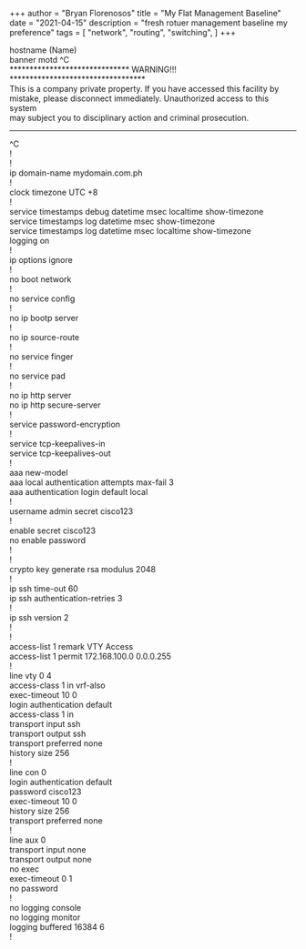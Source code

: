 +++
author = "Bryan Florenosos"
title = "My Flat Management Baseline"
date = "2021-04-15"
description = "fresh rotuer management baseline my preference"
tags = [
    "network",
    "routing",
    "switching",
]
+++

hostname (Name)  
banner motd ^C  
****************************** WARNING!!! **********************************  
 This is a company private property. If you have accessed this facility by     
 mistake, please disconnect immediately. Unauthorized access to this system  
 may subject you to disciplinary action and criminal prosecution.  
*****************************************************************************   
^C  
!  
!  
ip domain-name mydomain.com.ph  
!  
clock timezone UTC +8  
!  
service timestamps debug datetime msec localtime show-timezone  
service timestamps log datetime msec show-timezone  
service timestamps log datetime msec localtime show-timezone  
logging on  
!  
ip options ignore  
!  
no boot network  
!  
no service config  
!  
no ip bootp server  
!  
no ip source-route  
!  
no service finger  
!  
no service pad  
!  
no ip http server   
no ip http secure-server  
!  
service password-encryption  
!  
service tcp-keepalives-in  
service tcp-keepalives-out  
!  
aaa new-model  
aaa local authentication attempts max-fail 3  
aaa authentication login default local  
!  
username admin secret cisco123  
!  
enable secret cisco123    
no enable password  
!  
!  
crypto key generate rsa modulus 2048  
!  
ip ssh time-out 60  
ip ssh authentication-retries 3  
!  
ip ssh version 2  
!  
!  
access-list 1 remark VTY Access  
access-list 1 permit 172.168.100.0 0.0.0.255  
!  
line vty 0 4  
 access-class 1 in vrf-also  
 exec-timeout 10 0  
 login authentication default    
 access-class 1 in  
 transport input ssh  
 transport output ssh  
 transport preferred none  
 history size 256  
!  
line con 0  
 login authentication default  
 password cisco123  
 exec-timeout 10 0  
 history size 256  
 transport preferred none  
!  
line aux 0  
 transport input none  
 transport output none  
 no exec  
 exec-timeout 0 1  
 no password  
!  
no logging console  
no logging monitor  
logging buffered 16384 6  
!  





